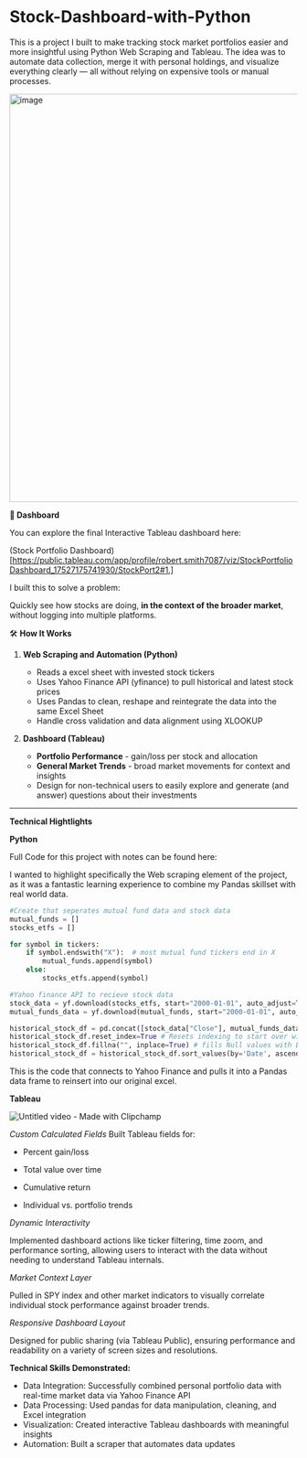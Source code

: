# Stock-Dashboard-with-Python

This is a project I built to make tracking stock market portfolios easier and more insightful using Python Web Scraping and Tableau. The idea was to automate data collection, merge it with personal holdings, and visualize everything clearly — all without relying on expensive tools or manual processes.

<img width="1073" height="714" alt="image" src="https://github.com/user-attachments/assets/01e16a96-1288-46d3-b4c9-c1070f9fe840" />

**🔗 Dashboard**

You can explore the final Interactive Tableau dashboard here: 

(Stock Portfolio Dashboard)[https://public.tableau.com/app/profile/robert.smith7087/viz/StockPortfolioDashboard_17527175741930/StockPort2#1.]

I built this to solve a problem: 

Quickly see how stocks are doing, **in the context of the broader market**, without logging into multiple platforms.

🛠️ **How It Works**

1) **Web Scraping and Automation (Python)**
   - Reads a excel sheet with invested stock tickers
   - Uses Yahoo Finance API (yfinance) to pull historical and latest stock prices
   - Uses Pandas to clean, reshape and reintegrate the data into the same Excel Sheet
   - Handle cross validation and data alignment using XLOOKUP
  
2) **Dashboard (Tableau)**
   - **Portfolio Performance** - gain/loss per stock and allocation
   - **General Market Trends** - broad market movements for context and insights
   - Design for non-technical users to easily explore and generate (and answer) questions about their investments
  
---

**Technical Hightlights**

**Python** 

Full Code for this project with notes can be found here: 

I wanted to highlight specifically the Web scraping element of the project, as it was a fantastic learning experience to combine my Pandas skillset with real world data. 

```python
#Create that seperates mutual fund data and stock data
mutual_funds = []
stocks_etfs = []

for symbol in tickers:
    if symbol.endswith("X"):  # most mutual fund tickers end in X
        mutual_funds.append(symbol)
    else:
        stocks_etfs.append(symbol)

#Yahoo finance API to recieve stock data
stock_data = yf.download(stocks_etfs, start="2000-01-01", auto_adjust=True)
mutual_funds_data = yf.download(mutual_funds, start="2000-01-01", auto_adjust=True)

historical_stock_df = pd.concat([stock_data["Close"], mutual_funds_data["Close"]]) # Combines Stocks and Mutual Funds into One dataframe (excel sheet)
historical_stock_df.reset_index=True # Resets indexing to start over with new columns 
historical_stock_df.fillna("", inplace=True) # fills Null values with Blanks instead of Errors/random data
historical_stock_df = historical_stock_df.sort_values(by='Date', ascending=False) # Sorts the data from Descending data (starts at 2025 rather than 2000)
```

This is the code that connects to Yahoo Finance and pulls it into a Pandas data frame to reinsert into our original excel. 

**Tableau** 

![Untitled video - Made with Clipchamp](https://github.com/user-attachments/assets/bcbe1eb4-2ad9-4915-b6d6-7e80807ccaa1)


*Custom Calculated Fields*
Built Tableau fields for:

- Percent gain/loss

- Total value over time

- Cumulative return

- Individual vs. portfolio trends

*Dynamic Interactivity*

Implemented dashboard actions like ticker filtering, time zoom, and performance sorting, allowing users to interact with the data without needing to understand Tableau internals.

*Market Context Layer*

Pulled in SPY index and other market indicators to visually correlate individual stock performance against broader trends.

*Responsive Dashboard Layout*

Designed for public sharing (via Tableau Public), ensuring performance and readability on a variety of screen sizes and resolutions.



**Technical Skills Demonstrated:**

- Data Integration: Successfully combined personal portfolio data with real-time market data via Yahoo Finance API
- Data Processing: Used pandas for data manipulation, cleaning, and Excel integration
- Visualization: Created interactive Tableau dashboards with meaningful insights
- Automation: Built a scraper that automates data updates
